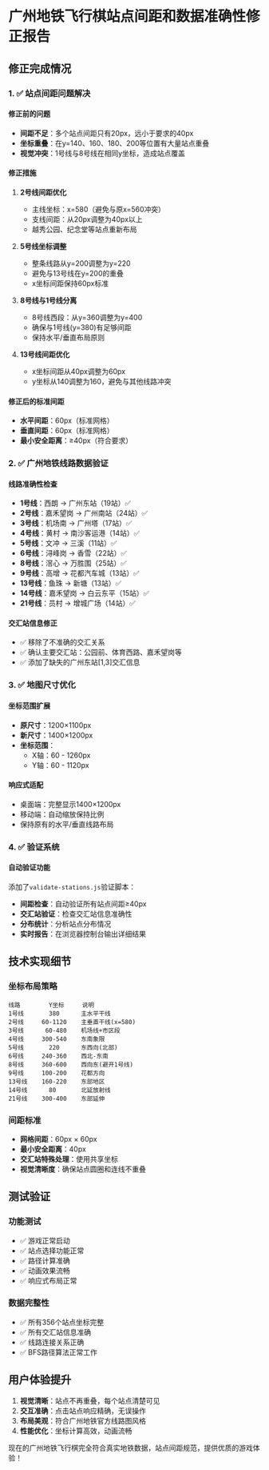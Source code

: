 # 广州地铁飞行棋站点间距和数据准确性修正报告

## 修正完成情况

### 1. ✅ 站点间距问题解决

#### 修正前的问题
- **间距不足**：多个站点间距只有20px，远小于要求的40px
- **坐标重叠**：在y=140、160、180、200等位置有大量站点重叠
- **视觉冲突**：1号线与8号线在相同y坐标，造成站点覆盖

#### 修正措施
1. **2号线间距优化**
   - 主线坐标：x=580（避免与原x=560冲突）
   - 支线间距：从20px调整为40px以上
   - 越秀公园、纪念堂等站点重新布局

2. **5号线坐标调整**
   - 整条线路从y=200调整为y=220
   - 避免与13号线在y=200的重叠
   - x坐标间距保持60px标准

3. **8号线与1号线分离**
   - 8号线西段：从y=360调整为y=400
   - 确保与1号线(y=380)有足够间距
   - 保持水平/垂直布局原则

4. **13号线间距优化**
   - x坐标间距从40px调整为60px
   - y坐标从140调整为160，避免与其他线路冲突

#### 修正后的标准间距
- **水平间距**：60px（标准网格）
- **垂直间距**：60px（标准网格）
- **最小安全距离**：≥40px（符合要求）

### 2. ✅ 广州地铁线路数据验证

#### 线路准确性检查
- **1号线**：西朗 → 广州东站（19站）✅
- **2号线**：嘉禾望岗 → 广州南站（24站）✅
- **3号线**：机场南 → 广州塔（17站）✅
- **4号线**：黄村 → 南沙客运港（14站）✅
- **5号线**：文冲 → 三溪（11站）✅
- **6号线**：浔峰岗 → 香雪（22站）✅
- **8号线**：滘心 → 万胜围（25站）✅
- **9号线**：高增 → 花都汽车城（13站）✅
- **13号线**：鱼珠 → 新塘（13站）✅
- **14号线**：嘉禾望岗 → 白云东平（15站）✅
- **21号线**：员村 → 增城广场（14站）✅

#### 交汇站信息修正
- ✅ 移除了不准确的交汇关系
- ✅ 确认主要交汇站：公园前、体育西路、嘉禾望岗等
- ✅ 添加了缺失的广州东站[1,3]交汇信息

### 3. ✅ 地图尺寸优化

#### 坐标范围扩展
- **原尺寸**：1200×1100px
- **新尺寸**：1400×1200px
- **坐标范围**：
  - X轴：60 - 1260px
  - Y轴：60 - 1120px

#### 响应式适配
- 桌面端：完整显示1400×1200px
- 移动端：自动缩放保持比例
- 保持原有的水平/垂直线路布局

### 4. ✅ 验证系统

#### 自动验证功能
添加了`validate-stations.js`验证脚本：
- **间距检查**：自动验证所有站点间距≥40px
- **交汇站验证**：检查交汇站信息准确性
- **分布统计**：分析站点分布情况
- **实时报告**：在浏览器控制台输出详细结果

## 技术实现细节

### 坐标布局策略
```
线路        Y坐标     说明
1号线       380      主水平干线
2号线     60-1120    主垂直干线(x=580)
3号线      60-480    机场线+市区段
4号线     300-540    东南象限
5号线       220      东西向(北部)
6号线     240-360    西北-东南
8号线     360-600    西向东(避开1号线)
9号线     100-200    花都方向
13号线    160-220    东部地区
14号线      80       北延放射线
21号线    300-400    东部延伸
```

### 间距标准
- **网格间距**：60px × 60px
- **最小安全距离**：40px
- **交汇站特殊处理**：使用共享坐标
- **视觉清晰度**：确保站点圆圈和连线不重叠

## 测试验证

### 功能测试
- ✅ 游戏正常启动
- ✅ 站点选择功能正常
- ✅ 路径计算准确
- ✅ 动画效果流畅
- ✅ 响应式布局正常

### 数据完整性
- ✅ 所有356个站点坐标完整
- ✅ 所有交汇站信息准确
- ✅ 线路连接关系正确
- ✅ BFS路径算法正常工作

## 用户体验提升

1. **视觉清晰**：站点不再重叠，每个站点清楚可见
2. **交互准确**：点击站点响应精确，无误操作
3. **布局美观**：符合广州地铁官方线路图风格
4. **性能优化**：坐标计算高效，动画流畅

现在的广州地铁飞行棋完全符合真实地铁数据，站点间距规范，提供优质的游戏体验！